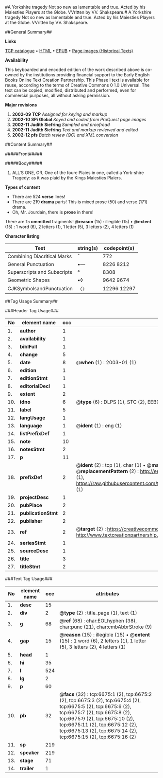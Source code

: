 #A Yorkshire tragedy Not so new as lamentable and true. Acted by his Maiesties Players at the Globe. VVritten by VV. Shakspeare.#
A Yorkshire tragedy Not so new as lamentable and true. Acted by his Maiesties Players at the Globe. VVritten by VV. Shakspeare.

##General Summary##

**Links**

[TCP catalogue](http://www.ota.ox.ac.uk/tcp/)  • 
[HTML](http://tei.it.ox.ac.uk/tcp/Texts-HTML/free/A12/A12030.html)  • 
[EPUB](http://tei.it.ox.ac.uk/tcp/Texts-EPUB/free/A12/A12030.epub) • 
[Page images (Historical Texts)](https://data.historicaltexts.jisc.ac.uk/view?pubId=eebo-99842052e&pageId=eebo-99842052e-6675-1)

**Availability**

This keyboarded and encoded edition of the
	       work described above is co-owned by the institutions
	       providing financial support to the Early English Books
	       Online Text Creation Partnership. This Phase I text is
	       available for reuse, according to the terms of Creative
	       Commons 0 1.0 Universal. The text can be copied,
	       modified, distributed and performed, even for
	       commercial purposes, all without asking permission.

**Major revisions**

1. __2002-09__ __TCP__ *Assigned for keying and markup*
1. __2002-10__ __SPi Global__ *Keyed and coded from ProQuest page images*
1. __2002-11__ __Judith Siefring__ *Sampled and proofread*
1. __2002-11__ __Judith Siefring__ *Text and markup reviewed and edited*
1. __2002-12__ __pfs__ *Batch review (QC) and XML conversion*

##Content Summary##

#####Front#####

#####Body#####

1. ALL'S ONE, OR, One of the foure Plaies in one, called a York-shire Tragedy: as it was plaid by the Kings Maiesties Plaiers.

**Types of content**

  * There are 524 **verse** lines!
  * There are 219 **drama** parts! This is mixed prose (50) and verse (171) drama.
  * Oh, Mr. Jourdain, there is **prose** in there!

There are 15 **ommitted** fragments! 
 @__reason__ (15) : illegible (15)  •  @__extent__ (15) : 1 word (6), 2 letters (1), 1 letter (5), 3 letters (2), 4 letters (1)

**Character listing**


|Text|string(s)|codepoint(s)|
|---|---|---|
|Combining             Diacritical Marks|̄|772|
|General Punctuation|•—|8226 8212|
|Superscripts             and Subscripts|⁴|8308|
|Geometric Shapes|▪◊|9642 9674|
|CJKSymbolsandPunctuation|〈〉|12296 12297|

##Tag Usage Summary##

###Header Tag Usage###

|No|element name|occ|attributes|
|---|---|---|---|
|1.|__author__|1||
|2.|__availability__|1||
|3.|__biblFull__|1||
|4.|__change__|5||
|5.|__date__|8| @__when__ (1) : 2003-01 (1)|
|6.|__edition__|1||
|7.|__editionStmt__|1||
|8.|__editorialDecl__|1||
|9.|__extent__|2||
|10.|__idno__|6| @__type__ (6) : DLPS (1), STC (2), EEBO-CITATION (1), PROQUEST (1), VID (1)|
|11.|__label__|5||
|12.|__langUsage__|1||
|13.|__language__|1| @__ident__ (1) : eng (1)|
|14.|__listPrefixDef__|1||
|15.|__note__|10||
|16.|__notesStmt__|2||
|17.|__p__|11||
|18.|__prefixDef__|2| @__ident__ (2) : tcp (1), char (1)  •  @__matchPattern__ (2) : ([0-9\-]+):([0-9IVX]+) (1), (.+) (1)  •  @__replacementPattern__ (2) : http://eebo.chadwyck.com/downloadtiff?vid=$1&page=$2 (1), https://raw.githubusercontent.com/textcreationpartnership/Texts/master/tcpchars.xml#$1 (1)|
|19.|__projectDesc__|1||
|20.|__pubPlace__|2||
|21.|__publicationStmt__|2||
|22.|__publisher__|2||
|23.|__ref__|2| @__target__ (2) : https://creativecommons.org/publicdomain/zero/1.0/ (1), http://www.textcreationpartnership.org/docs/. (1)|
|24.|__seriesStmt__|1||
|25.|__sourceDesc__|1||
|26.|__title__|3||
|27.|__titleStmt__|2||


###Text Tag Usage###

|No|element name|occ|attributes|
|---|---|---|---|
|1.|__desc__|15||
|2.|__div__|2| @__type__ (2) : title_page (1), text (1)|
|3.|__g__|68| @__ref__ (68) : char:EOLhyphen (38), char:punc (21), char:cmbAbbrStroke (9)|
|4.|__gap__|15| @__reason__ (15) : illegible (15)  •  @__extent__ (15) : 1 word (6), 2 letters (1), 1 letter (5), 3 letters (2), 4 letters (1)|
|5.|__head__|1||
|6.|__hi__|35||
|7.|__l__|524||
|8.|__lg__|2||
|9.|__p__|60||
|10.|__pb__|32| @__facs__ (32) : tcp:6675:1 (2), tcp:6675:2 (2), tcp:6675:3 (2), tcp:6675:4 (2), tcp:6675:5 (2), tcp:6675:6 (2), tcp:6675:7 (2), tcp:6675:8 (2), tcp:6675:9 (2), tcp:6675:10 (2), tcp:6675:11 (2), tcp:6675:12 (2), tcp:6675:13 (2), tcp:6675:14 (2), tcp:6675:15 (2), tcp:6675:16 (2)|
|11.|__sp__|219||
|12.|__speaker__|219||
|13.|__stage__|71||
|14.|__trailer__|1||
